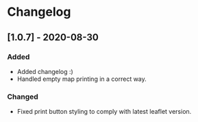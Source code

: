 # Changelog

## [1.0.7] - 2020-08-30

### Added

- Added changelog :) 
- Handled empty map printing in a correct way.

### Changed
- Fixed print button styling to comply with latest leaflet version.
